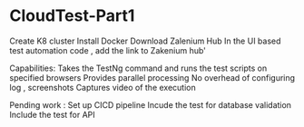 # CloudTest-Part1
Create K8 cluster
Install Docker
Download Zalenium Hub
In the UI based test automation code , add the link to Zakenium hub'

Capabilities:
Takes the TestNg command and runs the test scripts on specified browsers 
Provides parallel processing
No overhead of configuring log , screenshots 
Captures video of the execution

Pending work :
Set up CICD pipeline
Incude the test for database validation
Include the test for API 
